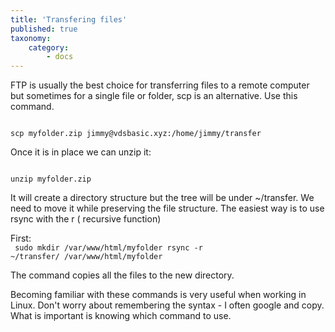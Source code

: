 ```yaml
---
title: 'Transfering files'
published: true
taxonomy:
    category:
        - docs
---
```


<p>FTP is usually the best choice for transferring files to a remote computer but sometimes for a single file or folder, scp is an alternative. Use this command.</p>
<code>
scp myfolder.zip jimmy@vdsbasic.xyz:/home/jimmy/transfer
</code>
<p>Once it is in place we can unzip it:</p>
<code>
unzip myfolder.zip
</code>
<p>It will create a directory structure but the tree will be under ~/transfer. We need to move it while preserving the file structure. The easiest way is to use rsync with the r ( recursive function)</p>

First:<br>
<code>
sudo mkdir /var/www/html/myfolder
rsync -r ~/transfer/ /var/www/html/myfolder
</code>
<p>The command copies all the files to the new directory.</p>
<p>
Becoming familiar with these commands is very useful when working in Linux. Don't worry about remembering the syntax - I often google and copy. What is important is knowing which command to use.</p>

